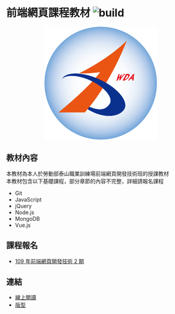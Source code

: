 # 前端網頁課程教材  ![build](https://api.travis-ci.org/rogeraabbccdd/F2E-book.svg?branch=master)
<p align="center">
  <img height="300" src="./docs/.vuepress/public/hero.png">
</p>

## 教材內容
本教材為本人於勞動部泰山職業訓練場前端網頁開發技術班的授課教材  
本教材包含以下基礎課程，部分章節的內容不完整，詳細請報名課程  
- Git
- JavaScript
- jQuery
- Node.js
- MongoDB
- Vue.js 

## 課程報名
- [109 年前端網頁開發技術 2 期](https://ttms.etraining.gov.tw/eYVTR/SearchYoung/Detail?BCM_SNO=123514)

## 連結
- [線上閱讀](https://rogeraabbccdd.github.io/F2E-book/)
- [版型](https://github.com/rogeraabbccdd/vuepress-theme-reco)
